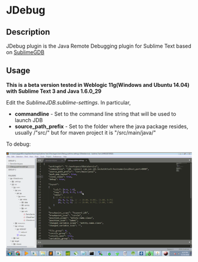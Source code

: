 # JDebug #

## Description ##
JDebug plugin is the Java Remote Debugging plugin for Sublime Text based on [SublimeGDB](https://github.com/quarnster/SublimeGDB)

## Usage ##
**This is a beta version tested in Weblogic 11g(Windows and Ubuntu 14.04) with Sublime Text 3 and Java 1.6.0_29**


Edit the *SublimeJDB.sublime-settings*.  In particular,

- **commandline** - Set to the command line string that will be used to launch JDB
- **source_path_prefix** - Set to the folder where the java package resides,  usually /"src/" but for maven project it is "/src/main/java/"

To debug:

![screenshot](https://github.com/jdebug/JDebug/blob/master/jdebugging.gif)
